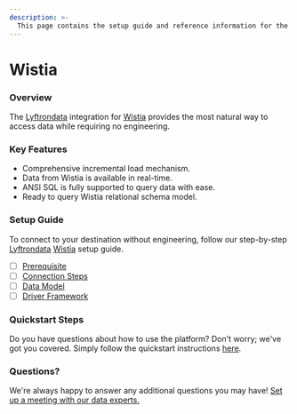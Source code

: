 ```yaml
---
description: >-
  This page contains the setup guide and reference information for the Wistia source connector.
---
```


# Wistia

### Overview

The [Lyftrondata](https://www.lyftrondata.com/) integration for [Wistia](None) provides the most natural way to access data while requiring no engineering.

### Key Features

* Comprehensive incremental load mechanism.
* Data from Wistia is available in real-time.&#x20;
* ANSI SQL is fully supported to query data with ease.
* Ready to query Wistia relational schema model.

### Setup Guide

To connect to your destination without engineering, follow our step-by-step [Lyftrondata](https://www.lyftrondata.com/)  [Wistia](None) setup guide.

* [ ] [Prerequisite](prerequisite.md)
* [ ] [Connection Steps](connection-steps.md)
* [ ] [Data Model](data-model/erd.md)
* [ ] [Driver Framework](driver-framework/)

### Quickstart Steps

Do you have questions about how to use the platform? Don't worry; we've got you covered. Simply follow the quickstart instructions [here](../README.md).

### Questions? <a href="#questions" id="questions"></a>

We're always happy to answer any additional questions you may have! [Set up a meeting with our data experts.](https://www.lyftrondata.com/book-a-meeting/)

